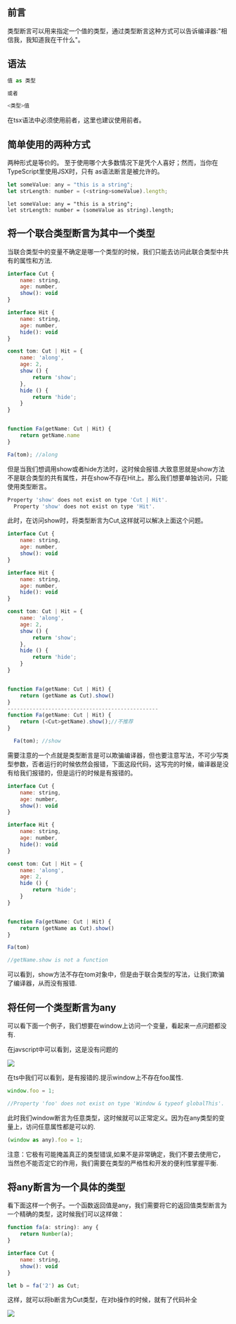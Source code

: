 ## 前言

类型断言可以用来指定一个值的类型，通过类型断言这种方式可以告诉编译器:"相信我，我知道我在干什么"。

## 语法

```js
值 as 类型

或者

<类型>值
```

在tsx语法中必须使用前者，这里也建议使用前者。

## 简单使用的两种方式

两种形式是等价的。 至于使用哪个大多数情况下是凭个人喜好；然而，当你在TypeScript里使用JSX时，只有 as语法断言是被允许的。

```js
let someValue: any = "this is a string";
let strLength: number = (<string>someValue).length;
```

```
let someValue: any = "this is a string";
let strLength: number = (someValue as string).length;
```

## 将一个联合类型断言为其中一个类型

当联合类型中的变量不确定是哪一个类型的时候，我们只能去访问此联合类型中共有的属性和方法.

```js
interface Cut {
    name: string,
    age: number,
    show(): void
}

interface Hit {
    name: string,
    age: number,
    hide(): void
}

const tom: Cut | Hit = {
    name: 'along',
    age: 2,
    show () {
        return 'show';
    },
    hide () {
        return 'hide';
    }
}


function Fa(getName: Cut | Hit) {
    return getName.name
}

Fa(tom); //along
```

但是当我们想调用show或者hide方法时，这时候会报错.大致意思就是show方法不是联合类型的共有属性，并在show不存在Hit上。那么我们想要单独访问，只能使用类型断言。

```js
Property 'show' does not exist on type 'Cut | Hit'.
  Property 'show' does not exist on type 'Hit'.
```

此时，在访问show时，将类型断言为Cut,这样就可以解决上面这个问题。

```js
interface Cut {
    name: string,
    age: number,
    show(): void
}

interface Hit {
    name: string,
    age: number,
    hide(): void
}

const tom: Cut | Hit = {
    name: 'along',
    age: 2,
    show () {
        return 'show';
    },
    hide () {
        return 'hide';
    }
}


function Fa(getName: Cut | Hit) {
    return (getName as Cut).show()
}
------------------------------------------------
function Fa(getName: Cut | Hit) {
    return (<Cut>getName).show();//不推荐
}

  Fa(tom); //show
```

需要注意的一个点就是类型断言是可以欺骗编译器，但也要注意写法，不可少写类型参数，否者运行的时候依然会报错，下面这段代码，这写完的时候，编译器是没有给我们报错的，但是运行的时候是有报错的。

```js
interface Cut {
    name: string,
    age: number,
    show(): void
}

interface Hit {
    name: string,
    age: number,
    hide(): void
}

const tom: Cut | Hit = {
    name: 'along',
    age: 2,
    hide () {
        return 'hide';
    }
}


function Fa(getName: Cut | Hit) {
    return (getName as Cut).show()
}

Fa(tom)

//getName.show is not a function
```

可以看到，show方法不存在tom对象中，但是由于联合类型的写法，让我们欺骗了编译器，从而没有报错.

## 将任何一个类型断言为any

可以看下面一个例子，我们想要在window上访问一个变量，看起来一点问题都没有.

在javscript中可以看到，这是没有问题的

![](https://p3-juejin.byteimg.com/tos-cn-i-k3u1fbpfcp/cad910ff9a5444e2b79d38b9ee03275f~tplv-k3u1fbpfcp-zoom-1.image)

在ts中我们可以看到，是有报错的.提示window上不存在foo属性.

```js
window.foo = 1;

//Property 'foo' does not exist on type 'Window & typeof globalThis'.
```

此时我们window断言为任意类型，这时候就可以正常定义。因为在any类型的变量上，访问任意属性都是可以的.

```js
(window as any).foo = 1;
```

注意：它极有可能掩盖真正的类型错误,如果不是非常确定，我们不要去使用它，当然也不能否定它的作用，我们需要在类型的严格性和开发的便利性掌握平衡.

## 将any断言为一个具体的类型

看下面这样一个例子。一个函数返回值是any，我们需要将它的返回值类型断言为一个精确的类型，这时候我们可以这样做：

```js
function fa(a: string): any {
    return Number(a);
}

interface Cut {
    name: string,
    show(): void
}

let b = fa('2') as Cut;
```

这样，就可以将b断言为Cut类型，在对b操作的时候，就有了代码补全

![](https://p3-juejin.byteimg.com/tos-cn-i-k3u1fbpfcp/79bb9d21b63940c89a96eee777ff2925~tplv-k3u1fbpfcp-zoom-1.image)